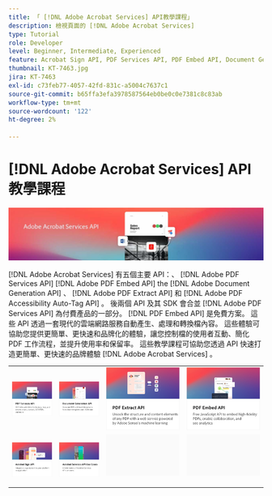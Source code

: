 ```yaml
---
title: 「 [!DNL Adobe Acrobat Services] API教學課程」
description: 檢視頁面的 [!DNL Adobe Acrobat Services]
type: Tutorial
role: Developer
level: Beginner, Intermediate, Experienced
feature: Acrobat Sign API, PDF Services API, PDF Embed API, Document Generation API
thumbnail: KT-7463.jpg
jira: KT-7463
exl-id: c73feb77-4057-42fd-831c-a5004c7637c1
source-git-commit: b65ffa3efa3978587564eb0be0c0e7381c8c83ab
workflow-type: tm+mt
source-wordcount: '122'
ht-degree: 2%

---
```


# [!DNL Adobe Acrobat Services] API教學課程

![[!DNL Acrobat Services] 旗幟](assets/acrobatserviceshero.jpg)

[!DNL Adobe Acrobat Services] 有五個主要 API：、 [!DNL Adobe PDF Services API] [!DNL Adobe PDF Embed API] the [!DNL Adobe Document Generation API] 、 [!DNL Adobe PDF Extract API] 和 [!DNL Adobe PDF Accessibility Auto-Tag API] 。 後兩個 API 及其 SDK 會合並 [!DNL Adobe PDF Services API] 為付費產品的一部分。 [!DNL PDF Embed API] 是免費方案。 這些 API 透過一套現代的雲端網路服務自動產生、處理和轉換檔內容。 這些體驗可協助您提供更簡單、更快速和品牌化的體驗，讓您控制檔的使用者互動、簡化 PDF 工作流程，並提升使用率和保留率。 這些教學課程可協助您透過 API 快速打造更簡單、更快速的品牌體驗 [!DNL Adobe Acrobat Services] 。

<table style="table-layout:fixed">
<tr>
 <td>
   <a href="pdfservices/overview-pdfservices.md">
      <img alt="PDF 服務API" src="assets/pdfservicescard.png" />
   </a>
  </td>
  <td>
   <a href="docgen/overview-docgen.md">
      <img alt="檔產生API" src="assets/docgencard.png" />
   </a>
  </td>
  <td>
   <a href="pdfextract/overview-extract.md">
      <img alt="PDF Extract API" src="assets/pdfextractcard.png" />
   </a>
  </td>
  <td>
   <a href="pdfembed/overview-embed.md">
      <img alt="開始使用 Adobe PDF 工具 API 和 JAVA" src="assets/pdfembedcard.png" />
   </a>
  </td>
</tr>
<tr>
  <td>
   <a href="acrobatsign/overview-sign.md">
      <img alt="Acrobat Sign API" src="assets/acrobatsigncard.png" />
   </a>
  </td>
 <td>
   <a href="usecases/overview-usecases.md">
      <img alt="[!DNL Adobe Acrobat Services] API使用案例" src="assets/usecasescard.png" />
   </a>
  </td>
  <td>
    <img alt="間隔" src="assets/GrayBanner_Placeholder.png" />
    <div>
    <br>
  </td>
  <td>
    <img alt="間隔" src="assets/GrayBanner_Placeholder.png" />
    <div>
    <br>
  </td>
</tr>
</table>
